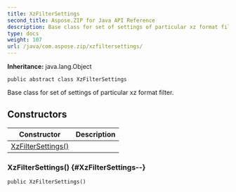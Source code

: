 ```yaml
---
title: XzFilterSettings
second_title: Aspose.ZIP for Java API Reference
description: Base class for set of settings of particular xz format filter.
type: docs
weight: 107
url: /java/com.aspose.zip/xzfiltersettings/
---
```


**Inheritance:**
java.lang.Object
```
public abstract class XzFilterSettings
```

Base class for set of settings of particular xz format filter.
## Constructors

| Constructor | Description |
| --- | --- |
| [XzFilterSettings()](#XzFilterSettings--) |  |
### XzFilterSettings() {#XzFilterSettings--}
```
public XzFilterSettings()
```


